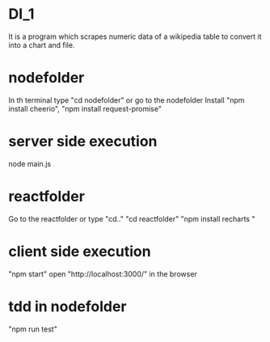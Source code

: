 # DI_1

It is a program which scrapes numeric data of a wikipedia table to convert it into a chart and file.

# nodefolder

In th terminal type "cd nodefolder" or go to the nodefolder
Install "npm install cheerio", "npm install request-promise"

# server side execution
node main.js

# reactfolder

Go to the reactfolder or type 
"cd.." 
"cd reactfolder"
"npm install recharts "

# client side execution
"npm start"
open "http://localhost:3000/" in the browser

# tdd in nodefolder

"npm run test"

